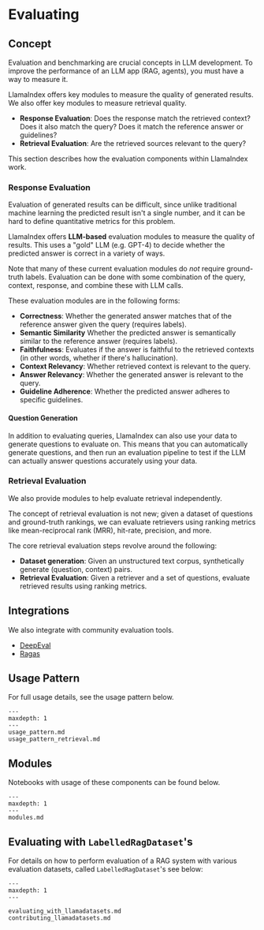 # Evaluating

## Concept

Evaluation and benchmarking are crucial concepts in LLM development. To improve the performance of an LLM app (RAG, agents), you must have a way to measure it.

LlamaIndex offers key modules to measure the quality of generated results. We also offer key modules to measure retrieval quality.

- **Response Evaluation**: Does the response match the retrieved context? Does it also match the query? Does it match the reference answer or guidelines?
- **Retrieval Evaluation**: Are the retrieved sources relevant to the query?

This section describes how the evaluation components within LlamaIndex work.

### Response Evaluation

Evaluation of generated results can be difficult, since unlike traditional machine learning the predicted result isn't a single number, and it can be hard to define quantitative metrics for this problem.

LlamaIndex offers **LLM-based** evaluation modules to measure the quality of results. This uses a "gold" LLM (e.g. GPT-4) to decide whether the predicted answer is correct in a variety of ways.

Note that many of these current evaluation modules
do _not_ require ground-truth labels. Evaluation can be done with some combination of the query, context, response,
and combine these with LLM calls.

These evaluation modules are in the following forms:

- **Correctness**: Whether the generated answer matches that of the reference answer given the query (requires labels).
- **Semantic Similarity** Whether the predicted answer is semantically similar to the reference answer (requires labels).
- **Faithfulness**: Evaluates if the answer is faithful to the retrieved contexts (in other words, whether if there's hallucination).
- **Context Relevancy**: Whether retrieved context is relevant to the query.
- **Answer Relevancy**: Whether the generated answer is relevant to the query.
- **Guideline Adherence**: Whether the predicted answer adheres to specific guidelines.

#### Question Generation

In addition to evaluating queries, LlamaIndex can also use your data to generate questions to evaluate on. This means that you can automatically generate questions, and then run an evaluation pipeline to test if the LLM can actually answer questions accurately using your data.

### Retrieval Evaluation

We also provide modules to help evaluate retrieval independently.

The concept of retrieval evaluation is not new; given a dataset of questions and ground-truth rankings, we can evaluate retrievers using ranking metrics like mean-reciprocal rank (MRR), hit-rate, precision, and more.

The core retrieval evaluation steps revolve around the following:

- **Dataset generation**: Given an unstructured text corpus, synthetically generate (question, context) pairs.
- **Retrieval Evaluation**: Given a retriever and a set of questions, evaluate retrieved results using ranking metrics.

## Integrations

We also integrate with community evaluation tools.

- [DeepEval](https://github.com/confident-ai/deepeval)
- [Ragas](https://github.com/explodinggradients/ragas/blob/main/docs/howtos/integrations/llamaindex.ipynb)

## Usage Pattern

For full usage details, see the usage pattern below.

```{toctree}
---
maxdepth: 1
---
usage_pattern.md
usage_pattern_retrieval.md
```

## Modules

Notebooks with usage of these components can be found below.

```{toctree}
---
maxdepth: 1
---
modules.md
```

## Evaluating with `LabelledRagDataset`'s

For details on how to perform evaluation of a RAG system with various evaluation
datasets, called `LabelledRagDataset`'s see below:

```{toctree}
---
maxdepth: 1
---

evaluating_with_llamadatasets.md
contributing_llamadatasets.md
```

